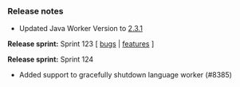 ### Release notes
<!-- Please add your release notes in the following format:
- My change description (#PR)
-->

- Updated Java Worker Version to [2.3.1](https://github.com/Azure/azure-functions-java-worker/releases/tag/2.3.1)

**Release sprint:** Sprint 123
[ [bugs](https://github.com/Azure/azure-functions-host/issues?q=is%3Aissue+milestone%3A%22Functions+Sprint+123%22+label%3Abug+is%3Aclosed) | [features](https://github.com/Azure/azure-functions-host/issues?q=is%3Aissue+milestone%3A%22Functions+Sprint+123%22+label%3Afeature+is%3Aclosed) ]

**Release sprint:** Sprint 124
- Added support to gracefully shutdown language worker (#8385)
